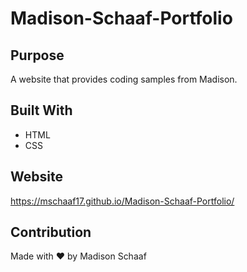 # Madison-Schaaf-Portfolio

## Purpose
A website that provides coding samples from Madison.

## Built With
* HTML
* CSS

## Website
https://mschaaf17.github.io/Madison-Schaaf-Portfolio/

## Contribution
Made with ❤️ by Madison Schaaf
